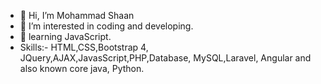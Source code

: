 - 👋 Hi, I’m Mohammad Shaan
- 👀 I’m interested in coding and developing.
- 🌱 learning JavaScript.
- Skills:- HTML,CSS,Bootstrap 4, JQuery,AJAX,JavasScript,PHP,Database, MySQL,Laravel, Angular and also known core java, Python.
<!--- - 💞️ I’m looking to collaborate on ...
- 📫 How to reach me ...
--->
<!---
Shaan9984/Shaan9984 is a ✨ special ✨ repository because its `README.md` (this file) appears on your GitHub profile.
You can click the Preview link to take a look at your changes.
--->
